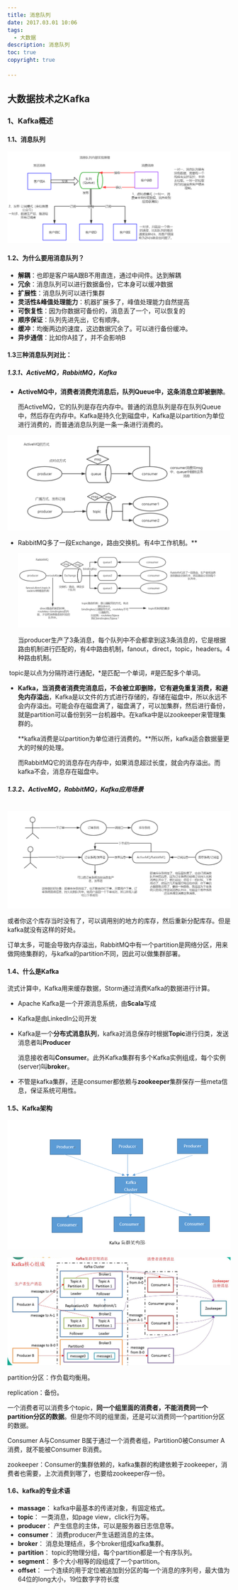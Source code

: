 ```yaml
---
title: 消息队列
date: 2017.03.01 10:06
tags:
  - 大数据
description: 消息队列
toc: true
copyright: true

---
```


## 大数据技术之Kafka

### 1、Kafka概述

#### 1.1、消息队列

![](消息队列/消息队列内部实现原理.png)

#### 1.2、为什么要用消息队列？

- **解耦**：也即是客户端A跟B不用直连，通过中间件。达到解耦
- **冗余**：消息队列可以进行数据备份，它本身可以缓冲数据
- **扩展性**：消息队列可以进行集群
- **灵活性&峰值处理能力**：机器扩展多了，峰值处理能力自然提高
- **可恢复性**：因为你数据可备份的，消息丢了一个，可以恢复的
- **顺序保证**：队列先进先出，它有顺序。
- **缓冲**：均衡两边的速度，这边数据冗余了。可以进行备份缓冲。
- **异步通信**：比如你A挂了，并不会影响B

#### 1.3三种消息队列对比：

##### 1.3.1、ActiveMQ，RabbitMQ，Kafka

- **ActiveMQ中，消费者消费完消息后，队列Queue中，这条消息立即被删除**。

  而ActiveMQ，它的队列是存在内存中。普通的消息队列是存在队列Queue中，然后存在内存中。Kafka是持久化到磁盘中，Kafka是以partition为单位进行消费的，而普通消息队列是一条一条进行消费的。

![](消息队列/ActiveMQ.jpg)

- RabbitMQ多了一段Exchange，路由交换机。有4中工作机制。**

  ![](消息队列/RabbitMQ.jpg)

  ​	当producer生产了3条消息，每个队列中不会都拿到这3条消息的，它是根据路由机制进行匹配的，有4中路由机制，fanout，direct，topic，headers。4种路由机制。

​	topic是以点为分隔符进行通配，*是匹配一个单词，#是匹配多个单词。

- **Kafka，当消费者消费完消息后，不会被立即删除，它有避免重复消费，和避免内存溢出**，Kafka是以文件的方式进行存储的，存储在磁盘中，所以永远不会内存溢出。可能会存在磁盘满了，磁盘满了，可以加集群，然后进行备份，就是partition可以备份到另一台机器中。在kafka中是以zookeeper来管理集群的。

  **kafka消费是以partition为单位进行消费的。**所以所，kafka适合数据量更大的时候的处理。

  而RabbitMQ它的消息存在内存中，如果消息超过长度，就会内存溢出。而kafka不会，消息存在磁盘中。

##### 1.3.2、ActiveMQ，RabbitMQ，Kafka应用场景

​	![](消息队列/消息队列应用场景.jpg)

或者你这个库存当时没有了，可以调用别的地方的库存，然后重新分配库存。但是kafka就没有这样的好处。

订单太多，可能会导致内存溢出，RabbitMQ中有一个partition是网络分区，用来做网络集群的，与kafka的partition不同，因此可以做集群部署。

#### 1.4、什么是Kafka

流式计算中，Kafka用来缓存数据，Storm通过消费Kafka的数据进行计算。

- Apache Kafka是一个开源消息系统，由**Scala**写成

- Kafka是由LinkedIn公司开发

- Kafka是一个**分布式消息队列**，kafka对消息保存时根据**Topic**进行归类，发送消息者叫**Producer**

  消息接收者叫**Consumer**。此外Kafka集群有多个Kafka实例组成，每个实例(server)叫**broker**。

- 不管是kafka集群，还是consumer都依赖与**zookeeper**集群保存一些meta信息，保证系统可用性。

#### 1.5、Kafka架构

![](消息队列/kafka集群架构图.png)

![](消息队列/kafka架构.png)

partition分区：作负载均衡用。

replication：备份。

一个消费者可以消费多个topic，**同一个组里面的消费者，不能消费同一个partition分区的数据**。但是你不同的组里面，还是可以消费同一个partition分区的数据。

Consumer A与Consumer B属于通过一个消费者组，Partition0被Consumer A消费，就不能被Consumer B消费。

zookeeper：Consumer的集群依赖的，kafka集群的构建依赖于zookeeper，消费者也需要，上次消费到哪了，也要给zookeeper存一份。

#### 1.6、kafka的专业术语

- **massage**： kafka中最基本的传递对象，有固定格式。
- **topic**： 一类消息，如page view，click行为等。
- **producer**： 产生信息的主体，可以是服务器日志信息等。
- **consumer**： 消费producer产生话题消息的主体。
- **broker**： 消息处理结点，多个broker组成kafka集群。
- **partition**： topic的物理分组，每个partition都是一个有序队列。
- **segment**： 多个大小相等的段组成了一个partition。
- **offset**： 一个连续的用于定位被追加到分区的每一个消息的序列号，最大值为64位的long大小，19位数字字符长度

